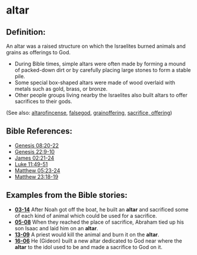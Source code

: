 # altar #

## Definition: ##

An altar was a raised structure on which the Israelites burned animals and grains as offerings to God.

* During Bible times, simple altars were often made by forming a mound of packed-down dirt or by carefully placing large stones to form a stable pile.
* Some special box-shaped altars were made of wood overlaid with metals such as gold, brass, or bronze.
* Other people groups living nearby the Israelites also built altars to offer sacrifices to their gods.

(See also: [altarofincense](../other/altarofincense.md), [falsegod](../kt/falsegod.md), [grainoffering](../other/grainoffering.md), [sacrifice, offering](../other/sacrifice.md))

## Bible References: ##

* [Genesis 08:20-22](https://door43.org/en/bible/notes/gen/08/20)
* [Genesis 22:9-10](https://door43.org/en/bible/notes/gen/22/09)
* [James 02:21-24](https://door43.org/en/bible/notes/jas/02/21)
* [Luke 11:49-51](https://door43.org/en/bible/notes/luk/11/49)
* [Matthew 05:23-24](https://door43.org/en/bible/notes/mat/05/23)
* [Matthew 23:18-19](https://door43.org/en/bible/notes/mat/23/18)

## Examples from the Bible stories: ##

* __[03-14](https://door43.org/en/obs/notes/frames/03-14)__ After Noah got off the boat, he built an __altar__  and sacrificed some of each kind of animal which could be used for a sacrifice.
* __[05-08](https://door43.org/en/obs/notes/frames/05-08)__ When they reached the place of sacrifice, Abraham tied up his son Isaac and laid him on an __altar__.
* __[13-09](https://door43.org/en/obs/notes/frames/13-09)__ A priest would kill the animal and burn it on the __altar__.
* __[16-06](https://door43.org/en/obs/notes/frames/16-06)__ He (Gideon) built a new altar dedicated to God near where the __altar__  to the idol used to be and made a sacrifice to God on it.


